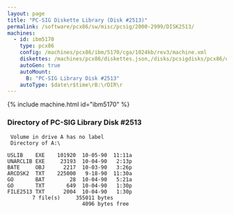 ```yaml
---
layout: page
title: "PC-SIG Diskette Library (Disk #2513)"
permalink: /software/pcx86/sw/misc/pcsig/2000-2999/DISK2513/
machines:
  - id: ibm5170
    type: pcx86
    config: /machines/pcx86/ibm/5170/cga/1024kb/rev3/machine.xml
    diskettes: /machines/pcx86/diskettes.json,/disks/pcsigdisks/pcx86/diskettes.json
    autoGen: true
    autoMount:
      B: "PC-SIG Library Disk #2513"
    autoType: $date\r$time\rB:\rDIR\r
---
```


{% include machine.html id="ibm5170" %}

### Directory of PC-SIG Library Disk #2513

     Volume in drive A has no label
     Directory of A:\

    USLIB    EXE    101920  10-05-90  11:11a
    UNARCLIB EXE     23193  10-04-90   2:13p
    BATE     OBJ      2217  10-03-90   3:26p
    ARCDSK2  TXT    225000   9-18-90  11:30a
    GO       BAT        28  10-04-90   5:21a
    GO       TXT       649  10-04-90   1:30p
    FILE2513 TXT      2004  10-04-90   1:30p
            7 file(s)     355011 bytes
                            4096 bytes free
